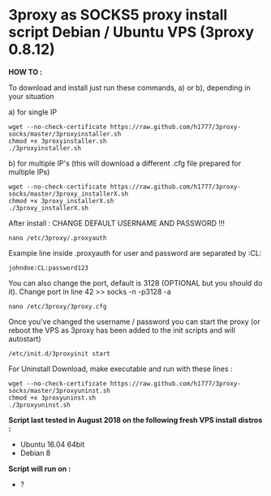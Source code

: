 3proxy as SOCKS5 proxy install script 
Debian / Ubuntu VPS (3proxy 0.8.12)
======================================================

**HOW TO :**

To download and install just run these commands, a) or b), depending in your situation

a) for single IP

	wget --no-check-certificate https://raw.github.com/h1777/3proxy-socks/master/3proxyinstaller.sh
    chmod +x 3proxyinstaller.sh
    ./3proxyinstaller.sh

b) for multiple IP's (this will download a different .cfg file prepared for multiple IPs)

    wget --no-check-certificate https://raw.github.com/h1777/3proxy-socks/master/3proxy_installerX.sh
    chmod +x 3proxy_installerX.sh
    ./3proxy_installerX.sh
    
After install : CHANGE DEFAULT USERNAME AND PASSWORD !!! 

    nano /etc/3proxy/.proxyauth
	
Example line inside .proxyauth for user and password are separated by :CL:

    johndoe:CL:password123

You can also change the port, default is 3128 (OPTIONAL but you should do it). Change port in line 42 >> socks -n -p3128 -a 

    nano /etc/3proxy/3proxy.cfg
    

Once you've changed the username / password you can start the proxy 
(or reboot the VPS as 3proxy has been added to the init scripts and will autostart)

    /etc/init.d/3proxyinit start
	
For Uninstall Download, make executable and run with these lines :

	wget --no-check-certificate https://raw.github.com/h1777/3proxy-socks/master/3proxyuninst.sh
	chmod +x 3proxyuninst.sh
	./3proxyuninst.sh

**Script last tested in August 2018 on the following fresh VPS install distros :**

- Ubuntu 16.04 64bit
- Debian 8


**Script will run on :**
- ?

